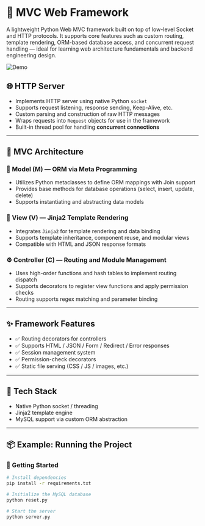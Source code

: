 # 🚀 MVC Web Framework

A lightweight Python Web MVC framework built on top of low-level Socket and HTTP protocols. It supports core features such as custom routing, template rendering, ORM-based database access, and concurrent request handling — ideal for learning web architecture fundamentals and backend engineering design.

![Demo](https://github.com/Armrun/MVC-web-frame/blob/master/static/webframework.gif?raw=true)


## 🌐 HTTP Server

- Implements HTTP server using native Python `socket`
- Supports request listening, response sending, Keep-Alive, etc.
- Custom parsing and construction of raw HTTP messages
- Wraps requests into `Request` objects for use in the framework
- Built-in thread pool for handling **concurrent connections**

---

## 🧱 MVC Architecture

### 🧩 Model (M) — ORM via Meta Programming

- Utilizes Python metaclasses to define ORM mappings with Join support
- Provides base methods for database operations (select, insert, update, delete)
- Supports instantiating and abstracting data models

### 🎨 View (V) — Jinja2 Template Rendering

- Integrates `Jinja2` for template rendering and data binding
- Supports template inheritance, component reuse, and modular views
- Compatible with HTML and JSON response formats

### ⚙️ Controller (C) — Routing and Module Management

- Uses high-order functions and hash tables to implement routing dispatch
- Supports decorators to register view functions and apply permission checks
- Routing supports regex matching and parameter binding

---

## ✨ Framework Features

- ✅ Routing decorators for controllers
- ✅ Supports HTML / JSON / Form / Redirect / Error responses
- ✅ Session management system
- ✅ Permission-check decorators
- ✅ Static file serving (CSS / JS / images, etc.)

---

## 🧰 Tech Stack

- Native Python socket / threading
- Jinja2 template engine
- MySQL support via custom ORM abstraction

---

## 📦 Example: Running the Project

### 🚀 Getting Started

```bash
# Install dependencies
pip install -r requirements.txt

# Initialize the MySQL database
python reset.py

# Start the server
python server.py
